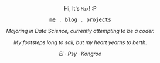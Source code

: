 <p align="center">Hi, It's <code>Max</code>! :P</p>
<p align="center">
  <samp>
    <a href="https://zhangmaimai.com">me</a> .
    <a href="https://zhangmaimai.com">blog</a> .
    <a href="https://github.com/MaxChang3?tab=repositories&q=&type=&language=&sort=stargazers">projects</a>
  </samp>
</p>
<p align="center"><i>Majoring in Data Science, currently attempting to be a coder.</i></p>
<p align="center"><i>My footsteps long to sail, but my heart yearns to berth.</i></p>
<p align="center"><i>El · Psy · Kongroo</i></p>
